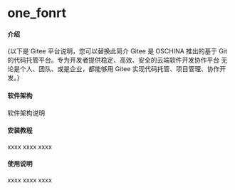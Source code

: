 # one_fonrt

#### 介绍
{以下是 Gitee 平台说明，您可以替换此简介 Gitee 是 OSCHINA 推出的基于 Git 的代码托管平台。专为开发者提供稳定、高效、安全的云端软件开发协作平台 无论是个人、团队、或是企业，都能够用 Gitee 实现代码托管、项目管理、协作开发。}

#### 软件架构
软件架构说明

#### 安装教程
xxxx
xxxx
xxxx

#### 使用说明
xxxx
xxxx
xxxx